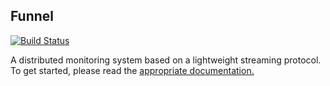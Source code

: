 ## Funnel

[![Build Status](https://jenkins.oncue.verizon.net:8443/job/WebServices-funnel-release/badge/icon)](https://jenkins.oncue.verizon.net:8443/job/WebServices-funnel-release/)

A distributed monitoring system based on a lightweight streaming protocol. To get started, please read the [appropriate documentation.](http://github.oncue.verizon.net/pages/IntelMedia/funnel/)
